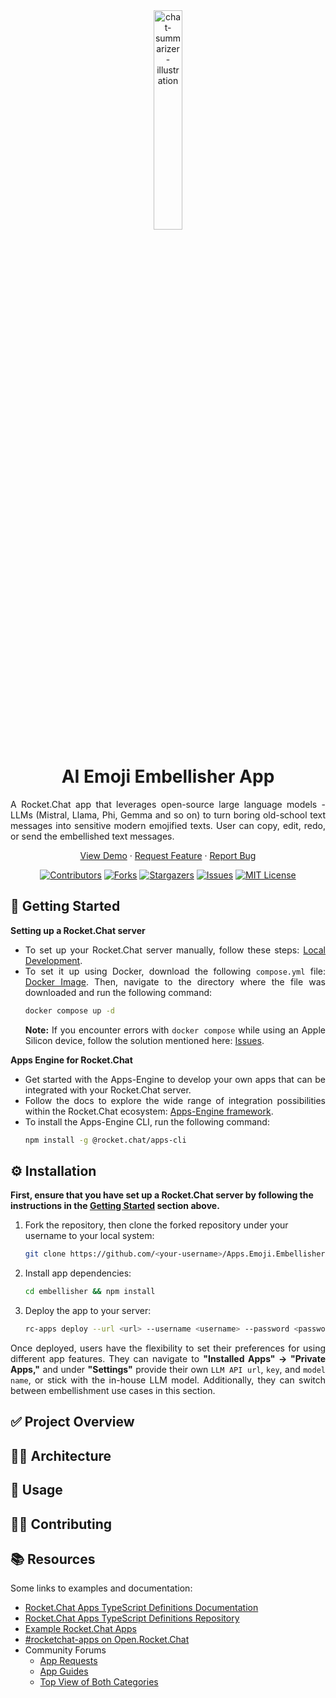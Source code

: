 <div align="center">
  <img width=30% src="https://github.com/user-attachments/assets/a92f27b9-5101-4725-8311-a0e6ada0edc7" alt="chat-summarizer-illustration">
</div>

<h1 align="center">AI Emoji Embellisher App</h1>

<p align="justify">
  A Rocket.Chat app that leverages open-source large language models - LLMs (Mistral, Llama, Phi, Gemma and so on) to turn boring old-school text messages into sensitive modern emojified texts. User can copy, edit, redo, or send the embellished text messages.
</p>

<p align="center">
  <a href="https://github.com/RocketChat/Apps.Emoji.Embellisher/wiki#-----embellisher-app-demo">View Demo</a>
  ·
  <a href="https://github.com/RocketChat/Apps.Emoji.Embellisher/issues">Request Feature</a>
  ·
  <a href="https://github.com/RocketChat/Apps.Emoji.Embellisher/issues/new">Report Bug</a>
</p>

<div align="center">
  
  [![Contributors][contributors-shield]][contributors-url] 
  [![Forks][forks-shield]][forks-url]
  [![Stargazers][stars-shield]][stars-url]
  [![Issues][issues-shield]][issues-url]
  [![MIT License][license-shield]][license-url]

</div>

## 📘 Getting Started

<div align="justify">
  
**Setting up a Rocket.Chat server**
- To set up your Rocket.Chat server manually, follow these steps: [Local Development](https://github.com/RocketChat/Rocket.Chat?tab=readme-ov-file#%EF%B8%8F-local-development).
- To set it up using Docker, download the following `compose.yml` file: [Docker Image](https://github.com/RocketChat/Docker.Official.Image/blob/fb09fece013b05ce7c0d8a42b646543a75fda57a/compose.yml). Then, navigate to the directory where the file was downloaded and run the following command:
    ```sh
    docker compose up -d
    ```
    **Note:** If you encounter errors with `docker compose` while using an Apple Silicon device, follow the solution mentioned here: [Issues](https://github.com/RocketChat/Docker.Official.Image/issues/204).

**Apps Engine for Rocket.Chat**
- Get started with the Apps-Engine to develop your own apps that can be integrated with your Rocket.Chat server.
- Follow the docs to explore the wide range of integration possibilities within the Rocket.Chat ecosystem: [Apps-Engine framework](https://developer.rocket.chat/docs/getting-started-with-apps-engine).
- To install the Apps-Engine CLI, run the following command:
    ```sh
    npm install -g @rocket.chat/apps-cli
    ``` 
</div>

## ⚙️ Installation
**First, ensure that you have set up a Rocket.Chat server by following the instructions in the [Getting Started](#-getting-started) section above.**

1. Fork the repository, then clone the forked repository under your username to your local system:
    ```sh
    git clone https://github.com/<your-username>/Apps.Emoji.Embellisher
    ```
    
2. Install app dependencies:
    ```sh
    cd embellisher && npm install
    ```

3. Deploy the app to your server:
   ```sh
   rc-apps deploy --url <url> --username <username> --password <password>
   ```
   
<p align="justify">
  Once deployed, users have the flexibility to set their preferences for using different app features. They can navigate to <strong>"Installed Apps" -> "Private Apps,"</strong> and under <strong>"Settings"</strong> provide their own <code>LLM API url</code>, <code>key</code>, and <code>model name</code>, or stick with the in-house LLM model. Additionally, they can switch between embellishment use cases in this section.
</p>


## ✅ Project Overview


## 👷‍♀️ Architecture

## 🚀 Usage

## 🧑‍💻 Contributing


## 📚 Resources
Some links to examples and documentation:
- [Rocket.Chat Apps TypeScript Definitions Documentation](https://rocketchat.github.io/Rocket.Chat.Apps-engine/)
- [Rocket.Chat Apps TypeScript Definitions Repository](https://github.com/RocketChat/Rocket.Chat.Apps-engine)
- [Example Rocket.Chat Apps](https://github.com/graywolf336/RocketChatApps)
- [#rocketchat-apps on Open.Rocket.Chat](https://open.rocket.chat/channel/rocketchat-apps)
- Community Forums
  - [App Requests](https://forums.rocket.chat/c/rocket-chat-apps/requests)
  - [App Guides](https://forums.rocket.chat/c/rocket-chat-apps/guides)
  - [Top View of Both Categories](https://forums.rocket.chat/c/rocket-chat-apps)


<!-- MARKDOWN LINKS & IMAGES -->
<!-- https://www.markdownguide.org/basic-syntax/#reference-style-links -->
[contributors-shield]: https://img.shields.io/github/contributors/RocketChat/Apps.Emoji.Embellisher?style=for-the-badge
[contributors-url]: https://github.com/RocketChat/Apps.Emoji.Embellisher/graphs/contributors

[forks-shield]: https://img.shields.io/github/forks/RocketChat/Apps.Emoji.Embellisher?style=for-the-badge
[forks-url]: https://github.com/RocketChat/Apps.Emoji.Embellisher/network/members

[stars-shield]: https://img.shields.io/github/stars/RocketChat/Apps.Emoji.Embellisher?style=for-the-badge
[stars-url]: https://github.com/RocketChat/Apps.Emoji.Embellisher/stargazers

[issues-shield]: https://img.shields.io/github/issues/RocketChat/Apps.Emoji.Embellisher?style=for-the-badge
[issues-url]: https://github.com/RocketChat/Apps.Emoji.Embellisher/issues

[license-shield]: https://img.shields.io/github/license/RocketChat/Apps.Emoji.Embellisher?style=for-the-badge
[license-url]: https://github.com/RocketChat/Apps.Emoji.Embellisher/blob/main/LICENSE
